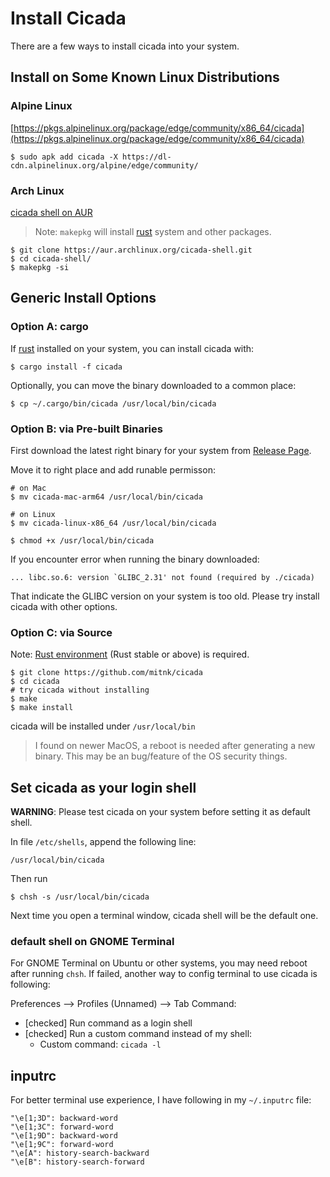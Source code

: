 # Install Cicada

There are a few ways to install cicada into your system.

## Install on Some Known Linux Distributions

### Alpine Linux

[https://pkgs.alpinelinux.org/package/edge/community/x86_64/cicada](https://pkgs.alpinelinux.org/package/edge/community/x86_64/cicada)

```
$ sudo apk add cicada -X https://dl-cdn.alpinelinux.org/alpine/edge/community/
```

### Arch Linux

[cicada shell on AUR](https://aur.archlinux.org/packages/cicada-shell)

> Note: `makepkg` will install [rust](https://www.rust-lang.org/) system and
> other packages.

```
$ git clone https://aur.archlinux.org/cicada-shell.git
$ cd cicada-shell/
$ makepkg -si
```

## Generic Install Options

### Option A: cargo

If [rust](https://rustup.rs/) installed on your system, you can
install cicada with:
```
$ cargo install -f cicada
```

Optionally, you can move the binary downloaded to a common place:
```
$ cp ~/.cargo/bin/cicada /usr/local/bin/cicada
```

### Option B: via Pre-built Binaries

First download the latest right binary for your system from
[Release Page](https://github.com/mitnk/cicada/releases).

Move it to right place and add runable permisson:

```
# on Mac
$ mv cicada-mac-arm64 /usr/local/bin/cicada

# on Linux
$ mv cicada-linux-x86_64 /usr/local/bin/cicada

$ chmod +x /usr/local/bin/cicada
```

If you encounter error when running the binary downloaded:

```
... libc.so.6: version `GLIBC_2.31' not found (required by ./cicada)
```

That indicate the GLIBC version on your system is too old.  Please try install
cicada with other options.


### Option C: via Source

Note: [Rust environment](https://rustup.rs/) (Rust stable or above) is required.

```
$ git clone https://github.com/mitnk/cicada
$ cd cicada
# try cicada without installing
$ make
$ make install
```

cicada will be installed under `/usr/local/bin`

> I found on newer MacOS, a reboot is needed after generating a new binary.
> This may be an bug/feature of the OS security things.

## Set cicada as your login shell

**WARNING**: Please test cicada on your system before setting it as default
shell.

In file `/etc/shells`, append the following line:

```
/usr/local/bin/cicada
```

Then run

```
$ chsh -s /usr/local/bin/cicada
```

Next time you open a terminal window, cicada shell will be the default one.

### default shell on GNOME Terminal

For GNOME Terminal on Ubuntu or other systems, you may need reboot after
running `chsh`. If failed, another way to config terminal to use cicada is
following:

Preferences --> Profiles (Unnamed) --> Tab Command:
- [checked] Run command as a login shell
- [checked] Run a custom command instead of my shell:
    - Custom command: `cicada -l`

## inputrc

For better terminal use experience, I have following in my `~/.inputrc` file:

```
"\e[1;3D": backward-word
"\e[1;3C": forward-word
"\e[1;9D": backward-word
"\e[1;9C": forward-word
"\e[A": history-search-backward
"\e[B": history-search-forward
```
